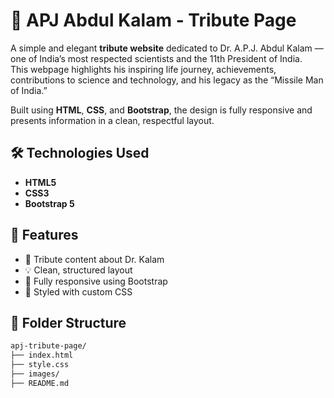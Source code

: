 # 🌟 APJ Abdul Kalam - Tribute Page

A simple and elegant **tribute website** dedicated to Dr. A.P.J. Abdul Kalam — one of India’s most respected scientists and the 11th President of India.  
This webpage highlights his inspiring life journey, achievements, contributions to science and technology, and his legacy as the “Missile Man of India.”

Built using **HTML**, **CSS**, and **Bootstrap**, the design is fully responsive and presents information in a clean, respectful layout.

## 🛠️ Technologies Used

- **HTML5**
- **CSS3**
- **Bootstrap 5**

## 🎯 Features

- 📖 Tribute content about Dr. Kalam
- 💡 Clean, structured layout
- 📱 Fully responsive using Bootstrap
- 🎨 Styled with custom CSS

## 📁 Folder Structure

```bash
apj-tribute-page/
├── index.html
├── style.css
├── images/
├── README.md
